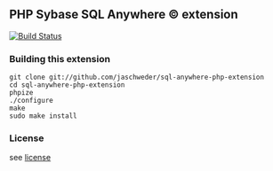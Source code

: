 ## PHP Sybase SQL Anywhere &copy; extension

[![Build Status](https://travis-ci.org/jaschweder/sql-anywhere-php-extension.svg?branch=master)](https://travis-ci.org/jaschweder/sql-anywhere-php-extension)

### Building this extension

```
git clone git://github.com/jaschweder/sql-anywhere-php-extension
cd sql-anywhere-php-extension
phpize
./configure
make
sudo make install
```

### License

see [license](https://github.com/jaschweder/sql-anywhere-php-extension/blob/master/license.txt)
